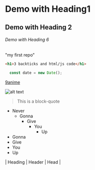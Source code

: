 # Demo with Heading1
## Demo with Heading 2
###### Demo with Heading 6

"my first repo"

```html
<h1>3 backticks and html/js code</h1>
```
```Javascript
  const date = new Date();
```

[9anime](https://9anime.to/home)

![alt text](https://new.uniquejapan.com/a-daimyo-family-shimosa-no-kami-kuniyoshi-katana/)

> This is a block-quote

- Never
  - Gonna
    - Give
      - You
        - Up
- Gonna
- Give
- You
- Up





|  Heading  | Header | Head |
